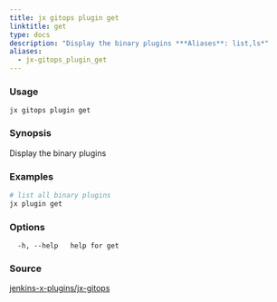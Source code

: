 ```yaml
---
title: jx gitops plugin get
linktitle: get
type: docs
description: "Display the binary plugins ***Aliases**: list,ls*"
aliases:
  - jx-gitops_plugin_get
---
```


### Usage

```
jx gitops plugin get
```

### Synopsis

Display the binary plugins

### Examples

  ```bash
  # list all binary plugins
  jx plugin get

  ```

### Options

```
  -h, --help   help for get
```

### Source

[jenkins-x-plugins/jx-gitops](https://github.com/jenkins-x-plugins/jx-gitops)
